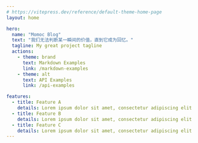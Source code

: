 ```yaml
---
# https://vitepress.dev/reference/default-theme-home-page
layout: home

hero:
  name: "Momoc Blog"
  text: "我们无法判断某一瞬间的价值，直到它成为回忆。"
  tagline: My great project tagline
  actions:
    - theme: brand
      text: Markdown Examples
      link: /markdown-examples
    - theme: alt
      text: API Examples
      link: /api-examples

features:
  - title: Feature A
    details: Lorem ipsum dolor sit amet, consectetur adipiscing elit
  - title: Feature B
    details: Lorem ipsum dolor sit amet, consectetur adipiscing elit
  - title: Feature C
    details: Lorem ipsum dolor sit amet, consectetur adipiscing elit
---
```


